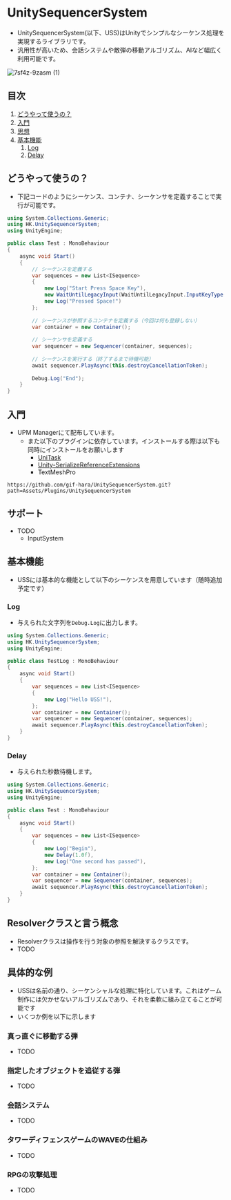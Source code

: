# UnitySequencerSystem
- UnitySequencerSystem(以下、USS)はUnityでシンプルなシーケンス処理を実現するライブラリです。
- 汎用性が高いため、会話システムや敵弾の移動アルゴリズム、AIなど幅広く利用可能です。

![7sf4z-9zasm (1)](https://github.com/gif-hara/UnitySequencerSystem/assets/5396546/f9dca682-43f8-42eb-a349-a6c4c0e4970a)

## 目次
1. [どうやって使うの？](#どうやって使うの)
2. [入門](#入門)
3. [思想](#思想)
4. [基本機能](#基本機能)
    1. [Log](#Log)
    2. [Delay](#Delay)

## どうやって使うの？
- 下記コードのようにシーケンス、コンテナ、シーケンサを定義することで実行が可能です。
```csharp
using System.Collections.Generic;
using HK.UnitySequencerSystem;
using UnityEngine;

public class Test : MonoBehaviour
{
    async void Start()
    {
        // シーケンスを定義する
        var sequences = new List<ISequence>
        {
            new Log("Start Press Space Key"),
            new WaitUntilLegacyInput(WaitUntilLegacyInput.InputKeyType.Down, KeyCode.Space),
            new Log("Pressed Space!")
        };
    
        // シーケンスが参照するコンテナを定義する（今回は何も登録しない）
        var container = new Container();
    
        // シーケンサを定義する
        var sequencer = new Sequencer(container, sequences);
    
        // シーケンスを実行する（終了するまで待機可能）
        await sequencer.PlayAsync(this.destroyCancellationToken);
    
        Debug.Log("End");
    }
}
```

## 入門
- UPM Managerにて配布しています。
  - また以下のプラグインに依存しています。インストールする際は以下も同時にインストールをお願いします
    - [UniTask](https://github.com/Cysharp/UniTask)
    - [Unity-SerializeReferenceExtensions](https://github.com/mackysoft/Unity-SerializeReferenceExtensions)
    - TextMeshPro
```
https://github.com/gif-hara/UnitySequencerSystem.git?path=Assets/Plugins/UnitySequencerSystem
```

## サポート
- TODO
  - InputSystem

## 基本機能
- USSには基本的な機能として以下のシーケンスを用意しています（随時追加予定です）

### Log
- 与えられた文字列を`Debug.Log`に出力します。
```csharp
using System.Collections.Generic;
using HK.UnitySequencerSystem;
using UnityEngine;

public class TestLog : MonoBehaviour
{
    async void Start()
    {
        var sequences = new List<ISequence>
        {
            new Log("Hello USS!"),
        };
        var container = new Container();
        var sequencer = new Sequencer(container, sequences);
        await sequencer.PlayAsync(this.destroyCancellationToken);
    }
}
```

### Delay
- 与えられた秒数待機します。
```csharp
using System.Collections.Generic;
using HK.UnitySequencerSystem;
using UnityEngine;

public class Test : MonoBehaviour
{
    async void Start()
    {
        var sequences = new List<ISequence>
        {
            new Log("Begin"),
            new Delay(1.0f),
            new Log("One second has passed"),
        };
        var container = new Container();
        var sequencer = new Sequencer(container, sequences);
        await sequencer.PlayAsync(this.destroyCancellationToken);
    }
}
```

## Resolverクラスと言う概念
- Resolverクラスは操作を行う対象の参照を解決するクラスです。
- TODO

## 具体的な例
- USSは名前の通り、シーケンシャルな処理に特化しています。これはゲーム制作には欠かせないアルゴリズムであり、それを柔軟に組み立てることが可能です
- いくつか例を以下に示します
### 真っ直ぐに移動する弾
- TODO
### 指定したオブジェクトを追従する弾
- TODO
### 会話システム
- TODO
### タワーディフェンスゲームのWAVEの仕組み
- TODO
### RPGの攻撃処理
- TODO
  
